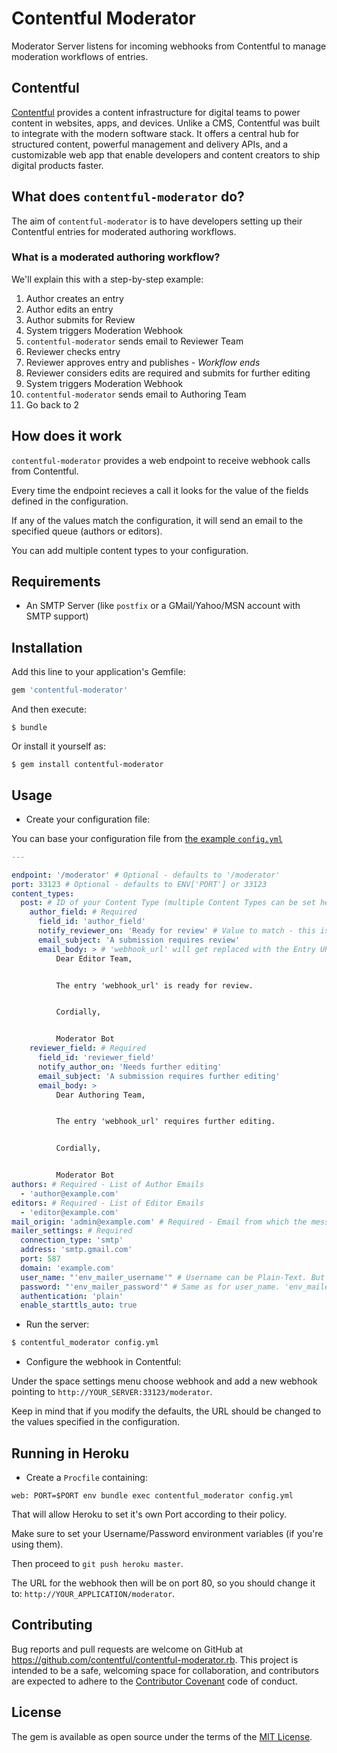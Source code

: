 # Contentful Moderator

Moderator Server listens for incoming webhooks from Contentful to manage moderation workflows of entries.

## Contentful
[Contentful](https://www.contentful.com) provides a content infrastructure for digital teams to power content in websites, apps, and devices. Unlike a CMS, Contentful was built to integrate with the modern software stack. It offers a central hub for structured content, powerful management and delivery APIs, and a customizable web app that enable developers and content creators to ship digital products faster.

## What does `contentful-moderator` do?
The aim of `contentful-moderator` is to have developers setting up their Contentful
entries for moderated authoring workflows.

### What is a moderated authoring workflow?

We'll explain this with a step-by-step example:

1. Author creates an entry
2. Author edits an entry
3. Author submits for Review
4. System triggers Moderation Webhook
5. `contentful-moderator` sends email to Reviewer Team
6. Reviewer checks entry
  1. Reviewer approves entry and publishes - *Workflow ends*
  2. Reviewer considers edits are required and submits for further editing
7. System triggers Moderation Webhook
8. `contentful-moderator` sends email to Authoring Team
9. Go back to 2

## How does it work
`contentful-moderator` provides a web endpoint to receive webhook calls from Contentful.

Every time the endpoint recieves a call it looks for the value of the fields defined in the configuration.

If any of the values match the configuration, it will send an email to the specified queue (authors or editors).

You can add multiple content types to your configuration.

## Requirements

* An SMTP Server (like `postfix` or a GMail/Yahoo/MSN account with SMTP support)

## Installation

Add this line to your application's Gemfile:

```ruby
gem 'contentful-moderator'
```

And then execute:

    $ bundle

Or install it yourself as:

    $ gem install contentful-moderator

## Usage

* Create your configuration file:

You can base your configuration file from [the example `config.yml`](./example/config.yml)

```yml
---

endpoint: '/moderator' # Optional - defaults to '/moderator'
port: 33123 # Optional - defaults to ENV['PORT'] or 33123
content_types:
  post: # ID of your Content Type (multiple Content Types can be set here)
    author_field: # Required
      field_id: 'author_field'
      notify_reviewer_on: 'Ready for review' # Value to match - this is Exact match
      email_subject: 'A submission requires review'
      email_body: > # 'webhook_url' will get replaced with the Entry URL in the Contentful Web App
          Dear Editor Team,


          The entry 'webhook_url' is ready for review.


          Cordially,


          Moderator Bot
    reviewer_field: # Required
      field_id: 'reviewer_field'
      notify_author_on: 'Needs further editing'
      email_subject: 'A submission requires further editing'
      email_body: >
          Dear Authoring Team,


          The entry 'webhook_url' requires further editing.


          Cordially,


          Moderator Bot
authors: # Required - List of Author Emails
  - 'author@example.com'
editors: # Required - List of Editor Emails
  - 'editor@example.com'
mail_origin: 'admin@example.com' # Required - Email from which the messages will be sent (on GMail this does not take effect)
mailer_settings: # Required
  connection_type: 'smtp'
  address: 'smtp.gmail.com'
  port: 587
  domain: 'example.com'
  user_name: "'env_mailer_username'" # Username can be Plain-Text. But 'env_mailer_username' will get replaced with ENV['ENV_MAILER_USERNAME']
  password: "'env_mailer_password'" # Same as for user_name. 'env_mailer_password' will get replaced with ENV['ENV_MAILER_PASSWORD']
  authentication: 'plain'
  enable_starttls_auto: true
```

* Run the server:

```bash
$ contentful_moderator config.yml
```

* Configure the webhook in Contentful:

Under the space settings menu choose webhook and add a new webhook pointing to `http://YOUR_SERVER:33123/moderator`.

Keep in mind that if you modify the defaults, the URL should be changed to the values specified in the configuration.

## Running in Heroku

* Create a `Procfile` containing:

```
web: PORT=$PORT env bundle exec contentful_moderator config.yml
```

That will allow Heroku to set it's own Port according to their policy.

Make sure to set your Username/Password environment variables (if you're using them).

Then proceed to `git push heroku master`.

The URL for the webhook then will be on port 80, so you should change it to: `http://YOUR_APPLICATION/moderator`.

## Contributing

Bug reports and pull requests are welcome on GitHub at https://github.com/contentful/contentful-moderator.rb. This project is intended to be a safe, welcoming space for collaboration, and contributors are expected to adhere to the [Contributor Covenant](http://contributor-covenant.org) code of conduct.

## License

The gem is available as open source under the terms of the [MIT License](http://opensource.org/licenses/MIT).
